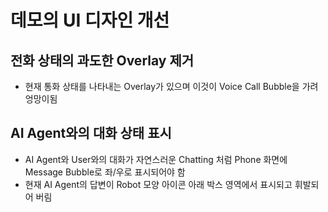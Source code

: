 # 데모의 UI 디자인 개선

## 전화 상태의 과도한 Overlay 제거

- 현재 통화 상태를 나타내는 Overlay가 있으며 이것이 Voice Call Bubble을 가려 엉망이됨

## AI Agent와의 대화 상태 표시

- AI Agent와 User와의 대화가 자연스러운 Chatting 처럼 Phone 화면에 Message Bubble로 좌/우로 표시되어야 함
- 현재 AI Agent의 답변이 Robot 모양 아이콘 아래 박스 영역에서 표시되고 휘발되어 버림
